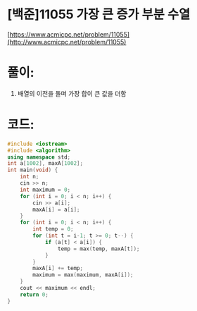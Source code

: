 # [백준]11055 가장 큰 증가 부분 수열


[https://www.acmicpc.net/problem/11055](http://www.acmicpc.net/problem/11055)

# **풀이:**
1. 배열의 이전을 돌며 가장 합이 큰 값을 더함

# **코드:**

```c++
#include <iostream>
#include <algorithm>
using namespace std;
int a[1002], maxA[1002];
int main(void) {
	int n;
	cin >> n;
	int maximum = 0;
	for (int i = 0; i < n; i++) {
		cin >> a[i];
		maxA[i] = a[i];
	}
	for (int i = 0; i < n; i++) {
		int temp = 0;
		for (int t = i-1; t >= 0; t--) {
			if (a[t] < a[i]) {
				temp = max(temp, maxA[t]);
			}
		}
		maxA[i] += temp;
		maximum = max(maximum, maxA[i]);
	}
	cout << maximum << endl;
	return 0;
}
```


